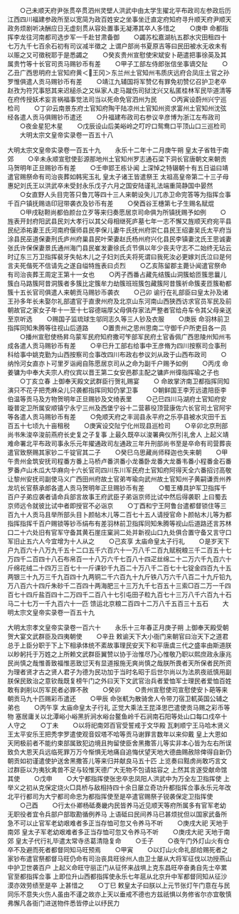 <!-- { "loadSidebar": true } -->
　　○己未顺天府尹张贯卒贯泗州灵壁人洪武中由太学生擢北平布政司左参政后历江西四川福建参政所至以宽简为政百姓安之坐事坐迁直定府知府寻升顺天府尹顺天政务烦剧听决酬应日无虚刻贯从容处置事无凝滞其卒人多惜之
　　○庚申  命都指挥李龙往河南都司选步军一千赴甘肃备御
　　○蠲苏松嘉湖杭五郡水灾田租四十七万九千七百余石初有司议减半徵之  上谓户部尚书夏原吉等曰民田被水无收未有以赈之又可徵税耶于是悉蠲之
　　○癸亥贵州宣慰使宋斌安卜葩遣把事徐英及其属贵竹等十长官司贡马赐钞币有差
　　○甲子工部左侍郎张信坐事谪交阯
　　○乙丑广西思明府土官知府黄＜王冈＞东兰州土官知州韦质庆远府合凤庄土官之孙罗惟俱遣人贡马赐钞币有差
　　○靖江九辅国将军赞亿有罪免初赞亿召护卫老卒赵孜为符咒事怒其来迟槌杀之又纵家人走马蹴伤司狱沈兴又私匿桂林军民毕道清等在府传授妖术妄言祸福事觉法司当以死命免官泗州为民
　　○丙寅设蔚州兴宁巡检司
　　○丁卯云南景东府土官知府陶干陆凉州土官知州资求富州土官知州沈弦经各遣人贡马俱赐钞币遣还
　　○升福建布政司右参议辛彦博为浙江左布政司
　　○夜金星犯木星
　　○戊辰设山后美峪岭之叮咛口鸳鸯口平顶山口三巡检司
　　大明太宗文皇帝实录卷一百五十八


大明太宗文皇帝实录卷一百五十九
　　永乐十二年十二月庚午朔  皇太子省牲于南郊
　　○辛未永顺宣慰使彭源那地州土官知州罗志通石梁下洞长官唐朝文来朝贡马贺明年正旦赐钞币有差
　　○壬申郢王栋讣闻  上深悼之特辍朝十有五日谥曰靖遣官赐祭命有司治丧葬如韩宪玉礼  皇太子诸王皆遣祭王  太祖高皇帝第二十三子母惠妃刘氏王以洪武卒未受封永乐戊子六月之国安陆谨礼法端重简静国中晏然
　　○女直野人头目完答只鲁兀等四十三人来朝设失儿兀赤卫命完答等为指挥佥事千百户镇抚赐诰印冠带袭衣及钞币有差
　　○癸酉谷王橞第七子生赐名赋焜
　　○甲戌鞑靼尚都伯颜台立歹等来归奏愿居京司命俱为所镇抚赐予如例
　　○  旌表开封府阳武县民刘大孝行以其父母相继死庐墓七年一志不懈又旌顺天府宛平县民纪添祐妻王氏河南府偃师县民李保儿妻牛氏抚州府崇仁县民王绍妻吴氏太平府当涂县民巫道保妻刑氏庐州府巢县民叶荣妻赵氏杨州府兴化县民李镇妻沈氏王思诚妻张氏许保保妻景氏通州海门县民崔发妻徐氏贞节俱以年少丧夫守志不二始终无玷云时辽东三万卫指挥裴牙失帖木儿之子妇刘氏夫将死谓曰我死汝必更嫁刘氏泣曰是何言夫死偕死不信请先之遂自缢特旌表曰贞烈
　　○乙亥陈留郡主薨讣闻遣官祭命有司治丧葬王周定王第十一女也
　　○丙子西番占藏先结簇山洞簇蛤匝簇思曩儿簇白马路簇阿昔洞簇者多簇比定簇牟力劫簇班班簇包藏簇阿昔簇祈命簇麦匝簇勒都簇十五长官司俱遣人来朝贡马赐钞币袭衣
　　○己卯  谕行在礼部臣曰皇太孙及诸王孙多年长未娶尔礼部遣官于直隶州府及北京山东河南山西狭西访求官员军民及前朝故官之家女子年十一至十七容德端厚父母俱存家法严整者官给舟车令其父母亲送至京听选
　　○赐国子监琉球生邬同志久等三人钞及衣服
　　○庚辰  命羽林前卫指挥同知朱腾等往视山后道路
　　○置贵州之思州思南二守御千户所吏目各一员
　　○播州宣慰使杨昇乌蒙军民府知府撒可笇部军民府土官香佩广西思陵州知州韦成各遣人贡马赐钞币有差
　　○辛巳升工部右给事中王彦脩为四川按察司佥事刑科给事中姚克勤为山西按察司佥事改四川布政右参议刘从政于山西布政司
　　○纳怜河女直亦卜可里歹诣阙自陈愿居京司从之命为副千户赐予如例
　　○丙戌  命姜镛为中奉大夫宗人府仪宾以晋王第二女安邑郡主配之镛庐州徫指挥瑜之子也
　　○丁亥立春  上御奉天殿文武群臣行贺礼赐宴
　　○  命故掌济南卫都指挥同知演只不花子把秃麻朵儿只袭都指挥同知仍掌卫事
　　○朝鲜国王李芳远遣陪臣李伯温等贡马及方物贺明年正旦赐钞及文绮表里
　　○己巳四川马湖府土官知府安璇普定卫所属安顺镇宁永宁三州及西堡宁谷十二营慕役顶营康佐六长官司土官阿宇等各遣人贡马赐钞币有差
　　○免顺天府之丰润县永平府之乐亭县被水灾田千五百五十七顷九十亩租税
　　○庚寅设交阯宁化州现县巡检司
　　○辛卯北京刑部尚书朱浚卒浚前燕府长史复之子复事  上最久既卒以浚署典仪所引礼舍人  上起义靖难命署北平布政司事永乐元年擢通政司左通政三年升刑部尚书至是卒命有司营葬丧遣官致祭赐其家钞二千锭官其二子
　　○癸巳乌思藏尚师释迦也失来朝
　　○甲午贵州金筑安抚司程番方番上马桥卢番洪番小龙番卧龙番大龙番韦番小程番金石番罗番卢山木瓜大华麻向十六长官司四川东川军民府土官知府阿得天全六番招讨高敬让黎州安抚司副使马义广西田州府故土官弟岑瑜向武州故土官知州子黄嗣谦贡州养龙坑长官蔡承郎各遣人贡马贺明年正旦赐钞币有差
　　○蜀王椿具护军卫指挥千百户子弟应袭者请命兵部言故事王府武臣子弟诣京师比试中然后得袭职  上曰蜀去京师远令就彼比试中者即授官不必诣京
　　○丁酉和宁王阿鲁台遣都督锁住等三百九十人贡马且举所部头目卜颜帖木儿等二百七十五人请授官命卜颜帖木儿等为都指挥指挥千百户赐锁等钞币绢布有差羽林前卫指挥同知朱腾等视山后道路还言苏林口二十六处旧有官军守备其黄石崖庄窠涧二处并新视山口九处俱合置守备又言守口军旧止五六人今宜增为十人从之
　　○己亥享  太庙命皇太子行礼
　　○是岁天下户九百六十八万九千五十二口五千六百六十一万八千二百九赋税粮三千二百五十七万四千二百四十八石布帛百一十八万六千七百八十四疋丝绵二十二万六千九百六十斤绵花绒二十四万三百七十一斤课钞千九百二十万八千二百七十七锭金四百九十五两银三十九万三千九百四十九两铜二千六百九十九斤铁八万六千八百二十九斤铅九万八百六十四斤朱砂千二百四十两海肥三十三万九千七百五十三索□百二万一千四百七十四斤盐百四十二万四千二百八十七引屯田子粒九百七十三万八千六百九十石马二十七万一千九百六十一匹  馈运北京粮二百四十二万八千五百三十五石
　　大明太宗文皇帝实录卷一百五十九


大明太宗孝文皇帝实录卷一百六十
　　永乐十三年春正月庚子朔  上御奉天殿受朝贺大宴文武群臣及四夷朝使
　　○辛丑  敕谕天下大小衙门来朝官曰治天下之道君总于上臣分职于下上下相承体统不紊故事理民安天下和平唐虞三代之盛率由斯道朕以眇躬托于万姓之上所赖文武群臣翼赞以协于治惟尽乃心惟敬乃职以熙庶政永康兆民尚慎之哉惟善致福惟恶致愆天有显道报施无爽尚慎之哉朕所畏者天所保者民所资为理者贤才古之贤人君子为德为民功加于当时名昭于后世尔尚以为法夙夜祇慎用副朕保民致治之意钦哉既复榜午门之外曰天下文武官治兵者爱恤军士理民者爱恤百姓敢有剥削以厉军民者必罪不赦
　　○癸卯
　　○贵州宣慰使司宣慰使安卜葩等来朝贡马九十匹赐彩币遣还
　　○甲辰  命张軏为散骑舍人令带刀宿卫軏英国公辅之弟也
　　○丙午享  太庙命皇太子行礼  正觉大乘法王昆泽思巴遣使贡马赐之彩币等物  塞居庸关以北潭峪小峪黑折涧水峪台鳌鱼岭千石涧南石阳等处山口每口戍卒十人守之
　　○丁未
　　○以将祀南郊百官受誓戒于文华殿  瓦剌顺宁王马哈木贤义王太平安乐王把秃孛罗遣使观音奴塔不哈等贡马谢罪言数年以来仰戴  皇上大恩如天罔极前者不能约束部属致犯边境且拘留使臣舍黑撒答儿等实非本心皆为左右所误致负大恩天兵远临死罪万万今惭惧无地痛自追悔伏望天地大德曲赐赦除俾得自新仍朝贡如初谨遣使护送舍黑撒答儿等来归并献良马五十匹  上览奏曰黠虏尚敢巧言文过群臣以为夷狄禽兽不足与较惟天德广大无物不包请姑容之  上然其言遂受献命馆其使
　　○戊申
　　○大宁都指挥使张忠卒忠凤阳人洪武中为万全左卫指挥使  上举义之初从克保定烧火□具桥与敌相持四十余日屡立奇功升都指挥佥事永乐元年改北平行都司为大宁都司命忠为都指挥使至是卒遣官赐祭子锐袭保定卫指挥使
　　○己酉
　　○行太仆卿杨砥奏畿内民皆养马近见顺天等府所属多有官军老幼无职役者宜令兵部户部取勘循例养马  上语砥曰民间养马已甚烦扰但以国家武备所急不可以止官军老幼艰难者多正当存恤可忽又令养马不听
　　○庚戌大祀  天地于南郊  皇太子军老幼艰难者多正当存恤可忽又令养马不听
　　○庚戌大祀  天地于南郊  皇太子代行礼毕遣太常寺丞葛清隐复命
　　○壬子
　　○夜午门外灯山火有仓卒不及避而死者都督同知马旺预焉
　　○甲寅
　　○以灯山火命礼部给赐死者之家钞布遣官祭都督马旺仍命有司治丧具旺徐州人由卫士屡从大将军征伐以功授燕山中护卫世袭百户  上起义命旺守丽正门从征怀来战埧上克东昌旺卒奋勇自先士卒累官至都指挥佥事  上即位升山西都指挥使永乐七年扈从北京升中军都督同知从征沙漠亦效劳绩至是卒  上甚惜之
　　○丁巳  敕皇太子曰朕以上元节张灯午门意在与民同乐不意失火伤人虽由不谨之故亦上天以垂戒不德也方兹祇惧以务修省尔亦宜敬慎弗懈凡各衙门进送物件悉皆停止以纾民力
